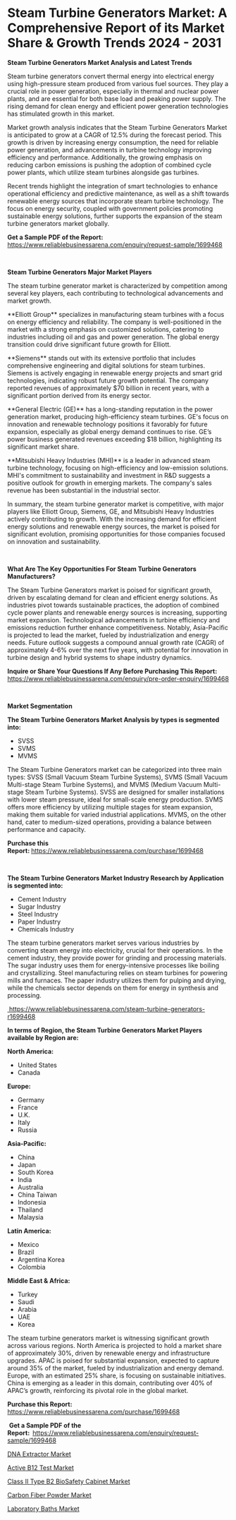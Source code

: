 <p><h1>Steam Turbine Generators Market: A Comprehensive Report of its Market Share & Growth Trends 2024 - 2031</h1></p><p><strong>Steam Turbine Generators Market Analysis and Latest Trends</strong></p>
<p><p>Steam turbine generators convert thermal energy into electrical energy using high-pressure steam produced from various fuel sources. They play a crucial role in power generation, especially in thermal and nuclear power plants, and are essential for both base load and peaking power supply. The rising demand for clean energy and efficient power generation technologies has stimulated growth in this market.</p><p>Market growth analysis indicates that the Steam Turbine Generators Market is anticipated to grow at a CAGR of 12.5% during the forecast period. This growth is driven by increasing energy consumption, the need for reliable power generation, and advancements in turbine technology improving efficiency and performance. Additionally, the growing emphasis on reducing carbon emissions is pushing the adoption of combined cycle power plants, which utilize steam turbines alongside gas turbines.</p><p>Recent trends highlight the integration of smart technologies to enhance operational efficiency and predictive maintenance, as well as a shift towards renewable energy sources that incorporate steam turbine technology. The focus on energy security, coupled with government policies promoting sustainable energy solutions, further supports the expansion of the steam turbine generators market globally.</p></p>
<p><strong>Get a Sample PDF of the Report:&nbsp;</strong> <a href="https://www.reliablebusinessarena.com/enquiry/request-sample/1699468?utm_campaign=1399&utm_medium=2&utm_source=Github&utm_content=ia&utm_term=20102024&utm_id=steam-turbine-generators">https://www.reliablebusinessarena.com/enquiry/request-sample/1699468</a></p>
<p>&nbsp;</p>
<p><strong>Steam Turbine Generators Major Market Players</strong></p>
<p><p>The steam turbine generator market is characterized by competition among several key players, each contributing to technological advancements and market growth. </p><p>**Elliott Group** specializes in manufacturing steam turbines with a focus on energy efficiency and reliability. The company is well-positioned in the market with a strong emphasis on customized solutions, catering to industries including oil and gas and power generation. The global energy transition could drive significant future growth for Elliott.</p><p>**Siemens** stands out with its extensive portfolio that includes comprehensive engineering and digital solutions for steam turbines. Siemens is actively engaging in renewable energy projects and smart grid technologies, indicating robust future growth potential. The company reported revenues of approximately $70 billion in recent years, with a significant portion derived from its energy sector.</p><p>**General Electric (GE)** has a long-standing reputation in the power generation market, producing high-efficiency steam turbines. GE's focus on innovation and renewable technology positions it favorably for future expansion, especially as global energy demand continues to rise. GE’s power business generated revenues exceeding $18 billion, highlighting its significant market share.</p><p>**Mitsubishi Heavy Industries (MHI)** is a leader in advanced steam turbine technology, focusing on high-efficiency and low-emission solutions. MHI's commitment to sustainability and investment in R&D suggests a positive outlook for growth in emerging markets. The company's sales revenue has been substantial in the industrial sector.</p><p>In summary, the steam turbine generator market is competitive, with major players like Elliott Group, Siemens, GE, and Mitsubishi Heavy Industries actively contributing to growth. With the increasing demand for efficient energy solutions and renewable energy sources, the market is poised for significant evolution, promising opportunities for those companies focused on innovation and sustainability.</p></p>
<p>&nbsp;</p>
<p><strong>What Are The Key Opportunities For Steam Turbine Generators Manufacturers?</strong></p>
<p><p>The Steam Turbine Generators market is poised for significant growth, driven by escalating demand for clean and efficient energy solutions. As industries pivot towards sustainable practices, the adoption of combined cycle power plants and renewable energy sources is increasing, supporting market expansion. Technological advancements in turbine efficiency and emissions reduction further enhance competitiveness. Notably, Asia-Pacific is projected to lead the market, fueled by industrialization and energy needs. Future outlook suggests a compound annual growth rate (CAGR) of approximately 4-6% over the next five years, with potential for innovation in turbine design and hybrid systems to shape industry dynamics.</p></p>
<p><strong>Inquire or Share Your Questions If Any Before Purchasing This Report:</strong> <a href="https://www.reliablebusinessarena.com/enquiry/pre-order-enquiry/1699468?utm_campaign=1399&utm_medium=2&utm_source=Github&utm_content=ia&utm_term=20102024&utm_id=steam-turbine-generators">https://www.reliablebusinessarena.com/enquiry/pre-order-enquiry/1699468</a></p>
<p>&nbsp;</p>
<p><strong>Market Segmentation</strong></p>
<p><strong>The Steam Turbine Generators Market Analysis by types is segmented into:</strong></p>
<p><ul><li>SVSS</li><li>SVMS</li><li>MVMS</li></ul></p>
<p><p>The Steam Turbine Generators market can be categorized into three main types: SVSS (Small Vacuum Steam Turbine Systems), SVMS (Small Vacuum Multi-stage Steam Turbine Systems), and MVMS (Medium Vacuum Multi-stage Steam Turbine Systems). SVSS are designed for smaller installations with lower steam pressure, ideal for small-scale energy production. SVMS offers more efficiency by utilizing multiple stages for steam expansion, making them suitable for varied industrial applications. MVMS, on the other hand, cater to medium-sized operations, providing a balance between performance and capacity.</p></p>
<p><strong>Purchase this Report:&nbsp;</strong><a href="https://www.reliablebusinessarena.com/purchase/1699468?utm_campaign=1399&utm_medium=2&utm_source=Github&utm_content=ia&utm_term=20102024&utm_id=steam-turbine-generators">https://www.reliablebusinessarena.com/purchase/1699468</a></p>
<p>&nbsp;</p>
<p><strong>The Steam Turbine Generators Market Industry Research by Application is segmented into:</strong></p>
<p><ul><li>Cement Industry</li><li>Sugar Industry</li><li>Steel Industry</li><li>Paper Industry</li><li>Chemicals Industry</li></ul></p>
<p><p>The steam turbine generators market serves various industries by converting steam energy into electricity, crucial for their operations. In the cement industry, they provide power for grinding and processing materials. The sugar industry uses them for energy-intensive processes like boiling and crystallizing. Steel manufacturing relies on steam turbines for powering mills and furnaces. The paper industry utilizes them for pulping and drying, while the chemicals sector depends on them for energy in synthesis and processing.</p></p>
<p><a href="https://www.reliablebusinessarena.com/steam-turbine-generators-r1699468?utm_campaign=1399&utm_medium=2&utm_source=Github&utm_content=ia&utm_term=20102024&utm_id=steam-turbine-generators">&nbsp;https://www.reliablebusinessarena.com/steam-turbine-generators-r1699468</a></p>
<p><strong>In terms of Region, the Steam Turbine Generators Market Players available by Region are:</strong></p>
<p>
    <p> <strong> North America: </strong>
        <ul>
            <li>United States</li>
            <li>Canada</li>
        </ul>
        </p> 
    <p> <strong> Europe: </strong>
        <ul>
            <li>Germany</li>
            <li>France</li>
            <li>U.K.</li>
            <li>Italy</li>
            <li>Russia</li>
        </ul>
        </p> 
    <p> <strong> Asia-Pacific: </strong>
        <ul>
            <li>China</li>
            <li>Japan</li>
            <li>South Korea</li>
            <li>India</li>
            <li>Australia</li>
            <li>China Taiwan</li>
            <li>Indonesia</li>
            <li>Thailand</li>
            <li>Malaysia</li>
        </ul>
        </p> 
    <p> <strong> Latin America: </strong>
        <ul>
            <li>Mexico</li>
            <li>Brazil</li>
            <li>Argentina Korea</li>
            <li>Colombia</li>
        </ul>
        </p> 
    <p> <strong> Middle East & Africa: </strong>
        <ul>
            <li>Turkey</li>
            <li>Saudi</li>
            <li>Arabia</li>
            <li>UAE</li>
            <li>Korea</li>
        </ul>
    </p>
    </p>
<p><p>The steam turbine generators market is witnessing significant growth across various regions. North America is projected to hold a market share of approximately 30%, driven by renewable energy and infrastructure upgrades. APAC is poised for substantial expansion, expected to capture around 35% of the market, fueled by industrialization and energy demand. Europe, with an estimated 25% share, is focusing on sustainable initiatives. China is emerging as a leader in this domain, contributing over 40% of APAC’s growth, reinforcing its pivotal role in the global market.</p></p>
<p><strong>Purchase this Report: </strong><a href="https://www.reliablebusinessarena.com/purchase/1699468?utm_campaign=1399&utm_medium=2&utm_source=Github&utm_content=ia&utm_term=20102024&utm_id=steam-turbine-generators">https://www.reliablebusinessarena.com/purchase/1699468</a></p>
<p>&nbsp;<strong>Get a Sample PDF of the Report:&nbsp;&nbsp;</strong><a href="https://www.reliablebusinessarena.com/enquiry/request-sample/1699468?utm_campaign=1399&utm_medium=2&utm_source=Github&utm_content=ia&utm_term=20102024&utm_id=steam-turbine-generators">https://www.reliablebusinessarena.com/enquiry/request-sample/1699468</a></p>
<p><strong></strong></p>
<p><p><a href="https://www.linkedin.com/pulse/insights-dna-extractor-industry-market-financial-status-2nkbe?utm_campaign=1399&utm_medium=2&utm_source=Github&utm_content=ia&utm_term=20102024&utm_id=steam-turbine-generators">DNA Extractor Market</a></p><p><a href="https://www.linkedin.com/pulse/active-b12-test-market-transformation-comparative-analysis-9sx7f?utm_campaign=1399&utm_medium=2&utm_source=Github&utm_content=ia&utm_term=20102024&utm_id=steam-turbine-generators">Active B12 Test Market</a></p><p><a href="https://issuu.com/reportprime-2/docs/class-ii-type-b2-biosafety-cabinet-_5951132d068207?utm_campaign=1399&utm_medium=2&utm_source=Github&utm_content=ia&utm_term=20102024&utm_id=steam-turbine-generators">Class II Type B2 BioSafety Cabinet Market</a></p><p><a href="https://github.com/tamvrosiya/Market-Research-Report-List-6/blob/main/carbon-fiber-powder-market.md?utm_campaign=1399&utm_medium=2&utm_source=Github&utm_content=ia&utm_term=20102024&utm_id=steam-turbine-generators">Carbon Fiber Powder Market</a></p><p><a href="https://www.linkedin.com/pulse/laboratory-baths-market-emerging-trends-future-prospects-d3c5e?utm_campaign=1399&utm_medium=2&utm_source=Github&utm_content=ia&utm_term=20102024&utm_id=steam-turbine-generators">Laboratory Baths Market</a></p></p>